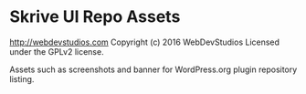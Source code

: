 # Skrive UI Repo Assets #
http://webdevstudios.com
Copyright (c) 2016 WebDevStudios
Licensed under the GPLv2 license.

Assets such as screenshots and banner for WordPress.org plugin repository listing.